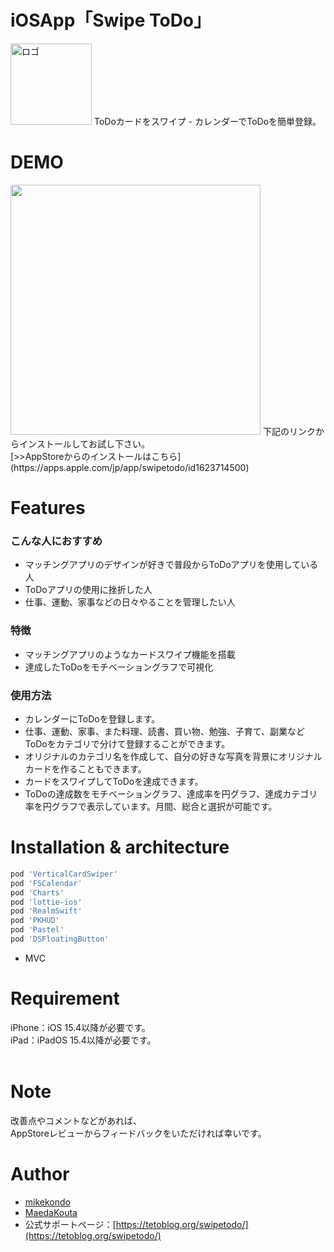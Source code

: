 # iOSApp「Swipe ToDo」

 <img width="130" alt="ロゴ" src="https://user-images.githubusercontent.com/82198916/185817133-19a11bfe-479c-4891-af1f-a539b43a9f8b.jpg">
ToDoカードをスワイプ - カレンダーでToDoを簡単登録。

# DEMO

 <img width="400" src="https://user-images.githubusercontent.com/82198916/185817148-3d820366-226c-48ee-97b6-945b1ba922d3.png"> 
下記のリンクからインストールしてお試し下さい。<br>
[>>AppStoreからのインストールはこちら](https://apps.apple.com/jp/app/swipetodo/id1623714500)

# Features

### こんな人におすすめ
- マッチングアプリのデザインが好きで普段からToDoアプリを使用している人
- ToDoアプリの使用に挫折した人
- 仕事、運動、家事などの日々やることを管理したい人

### 特徴
- マッチングアプリのようなカードスワイプ機能を搭載
- 達成したToDoをモチベーショングラフで可視化

### 使用方法
- カレンダーにToDoを登録します。
- 仕事、運動、家事、また料理、読書、買い物、勉強、子育て、副業などToDoをカテゴリで分けて登録することができます。
- オリジナルのカテゴリ名を作成して、自分の好きな写真を背景にオリジナルカードを作ることもできます。
- カードをスワイプしてToDoを達成できます。
- ToDoの達成数をモチベーショングラフ、達成率を円グラフ、達成カテゴリ率を円グラフで表示しています。月間、総合と選択が可能です。

# Installation & architecture
```ruby
pod 'VerticalCardSwiper'
pod 'FSCalendar'
pod 'Charts'
pod 'lottie-ios'
pod 'RealmSwift'
pod 'PKHUD'
pod 'Pastel'
pod 'DSFloatingButton'
```

- MVC

# Requirement

iPhone：iOS 15.4以降が必要です。<br>
iPad：iPadOS 15.4以降が必要です。<br><br>

# Note

改善点やコメントなどがあれば、<br>
AppStoreレビューからフィードバックをいただければ幸いです。

# Author

* [mikekondo](https://github.com/mikekondo)
* [MaedaKouta](https://github.com/MaedaKouta)
* 公式サポートページ：[https://tetoblog.org/swipetodo/](https://tetoblog.org/swipetodo/)

